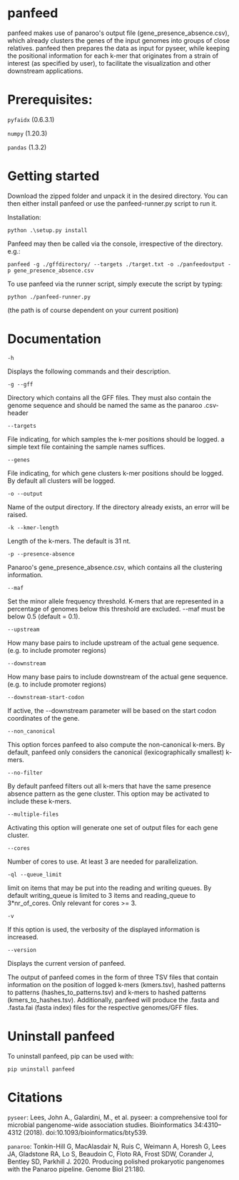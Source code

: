 # panfeed

panfeed makes use of panaroo's output file (gene_presence_absence.csv), which already clusters the genes of the input genomes into groups of close relatives.
panfeed then prepares the data as input for pyseer, while keeping the positional information for each k-mer that originates from a strain of interest (as specified by user), to facilitate the visualization and other downstream applications.

# Prerequisites:

`pyfaidx` (0.6.3.1)

`numpy` (1.20.3)

`pandas` (1.3.2)

# Getting started
Download the zipped folder and unpack it in the desired directory. You can then either install panfeed or use the panfeed-runner.py script to run it.

Installation:

	python .\setup.py install

Panfeed may then be called via the console, irrespective of the directory. e.g.:

	panfeed -g ./gffdirectory/ --targets ./target.txt -o ./panfeedoutput -p gene_presence_absence.csv


To use panfeed via the runner script, simply execute the script by typing:

	python ./panfeed-runner.py
	
(the path is of course dependent on your current position)



# Documentation
	-h
Displays the following commands and their description.

	-g --gff
Directory which contains all the GFF files. They must also contain the genome sequence and should be named the same as the panaroo .csv-header

	--targets
File indicating, for which samples the k-mer positions should be logged. a simple text file containing the sample names suffices.

	--genes
File indicating, for which gene clusters k-mer positions should be logged. By default all clusters will be logged.

	-o --output
Name of the output directory. If the directory already exists, an error will be raised.

	-k --kmer-length
Length of the k-mers. The default is 31 nt. 

	-p --presence-absence
Panaroo's gene_presence_absence.csv, which contains all the clustering information.

	--maf
Set the minor allele frequency threshold. K-mers that are represented in a percentage of genomes below this threshold are excluded. --maf must be below 0.5 (default = 0.1).

	--upstream
How many base pairs to include upstream of the actual gene sequence. (e.g. to include promoter regions)

	--downstream
How many base pairs to include downstream of the actual gene sequence. (e.g. to include promoter regions)

	--downstream-start-codon
If active, the --downstream parameter will be based on the start codon coordinates of the gene.

	--non_canonical
This option forces panfeed to also compute the non-canonical k-mers. By default, panfeed only considers the canonical (lexicographically smallest) k-mers.

	--no-filter
By default panfeed filters out all k-mers that have the same presence absence pattern as the gene cluster. This option may be activated to include these k-mers.

	--multiple-files
Activating this option will generate one set of output files for each gene cluster.

	--cores
Number of cores to use. At least 3 are needed for parallelization.

	-ql --queue_limit
limit on items that may be put into the reading and writing queues. By default writing_queue is limited to 3 items and reading_queue to 3*nr_of_cores. Only relevant for cores >= 3.

	-v
If this option is used, the verbosity of the displayed information is increased.

	--version
Displays the current version of panfeed.

The output of panfeed comes in the form of three TSV files that contain information on the position of logged k-mers (kmers.tsv), hashed patterns to patterns (hashes_to_patterns.tsv) and k-mers to hashed patterns (kmers_to_hashes.tsv). Additionally, panfeed will produce the .fasta and .fasta.fai (fasta index) files for the respective genomes/GFF files.

# Uninstall panfeed
To uninstall panfeed, pip can be used with:
	
	pip uninstall panfeed

# Citations
`pyseer`: Lees, John A., Galardini, M., et al. pyseer: a comprehensive tool for microbial pangenome-wide association studies. Bioinformatics 34:4310–4312 (2018). doi:10.1093/bioinformatics/bty539.

`panaroo`: Tonkin-Hill G, MacAlasdair N, Ruis C, Weimann A, Horesh G, Lees JA, Gladstone RA, Lo S, Beaudoin C, Floto RA, Frost SDW, Corander J, Bentley SD, Parkhill J. 2020. Producing polished prokaryotic pangenomes with the Panaroo pipeline. Genome Biol 21:180.
